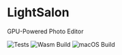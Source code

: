 # LightSalon

GPU-Powered Photo Editor

![Tests](https://github.com/AmesingFlank/LightSalon/actions/workflows/test.yml/badge.svg)
![Wasm Build](https://github.com/AmesingFlank/LightSalon/actions/workflows/build_wasm.yml/badge.svg)
![macOS Build](https://github.com/AmesingFlank/LightSalon/actions/workflows/build_macos.yml/badge.svg)